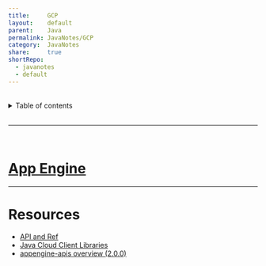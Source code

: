 ```yaml
---  
title:     GCP          
layout:    default          
parent:    Java          
permalink: JavaNotes/GCP          
category:  JavaNotes          
share:     true          
shortRepo:        
  - javanotes        
  - default          
---  
```

        
        
<br/>        
        
<details markdown="block">              
<summary>              
Table of contents              
</summary>              
{: .text-delta }              
1. TOC              
{:toc}              
</details>              
        
<br/>              
        
***              
        
<br/>              
        
# [App Engine](https://cloud.google.com/appengine/docs/standard/java-gen2/runtime)        
        
---  
        
# Resources        
        
- [API and Ref](https://cloud.google.com/appengine/docs/standard/apis)        
- [Java Cloud Client Libraries](https://cloud.google.com/java/docs/reference)        
- [appengine-apis overview (2.0.0)](https://cloud.google.com/appengine/docs/standard/java-gen2/reference/services/bundled/latest/overview)